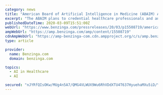 ```yaml
---
category: news
title: "American Board of Artificial Intelligence in Medicine (ABAIM) Aims to Educate and Certify Healthcare Professionals in AI, and Related Technologies"
excerpt: "The ABAIM plans to credential healthcare professionals and anyone else who seeks a greater understanding of the growing role and use of artificial intelligence (AI),"
publishedDateTime: 2020-03-09T15:51:00Z
webUrl: "https://www.benzinga.com/pressreleases/20/03/p15508719/american-board-of-artificial-intelligence-in-medicine-abaim-aims-to-educate-and-certify-healthcare"
ampWebUrl: "https://amp.benzinga.com/amp/content/15508719"
cdnAmpWebUrl: "https://amp-benzinga-com.cdn.ampproject.org/c/s/amp.benzinga.com/amp/content/15508719"
type: article

provider:
  name: Benzinga.com
  domain: benzinga.com

topics:
  - AI in Healthcare
  - AI

secured: "nJYRfQIsOKw/MUg4n5A7/QMG4VLWUX9Wu6RhVDdXTU4T637HyuehaMXu5iD/Y37wuPlUssxlepsmai0aJN25e5bD3c6Nk5Kj3GXFTzpA6dqBemqK+W6ZV7TXuIl0mnbKDiqFbmf/pq/ACnc9jVcXjoCmLiR8CAX9AC6xZZy2TNhogWFdCLkv3ww/4gMWPJO80tEKAGW96wiTVb74xfaa8fTT3OLOb0Me/q+Vi8shzipWTfJluTF7jJ4qxQEJlP6HdZexG3nrKoPccHIkKxS73KvEan3HA+FUX0zkHz/DvI1jH5Kf6nAFTHHQx25spdBB;BiS6/tggy0Z2aJz+Rbe1hw=="
---
```


